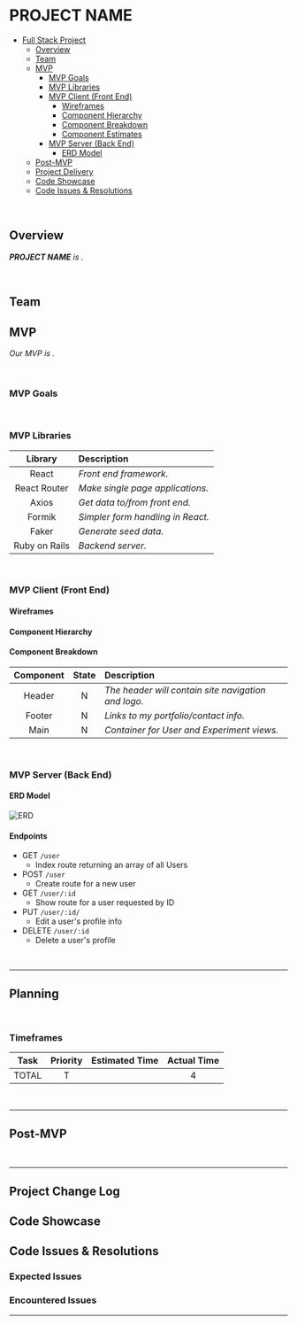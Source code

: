 # PROJECT NAME


- [Full Stack Project](#Full-Stack-Project)
  - [Overview](#Overview)
  - [Team](#Team)
  - [MVP](#MVP)
    - [MVP Goals](#MVP-Goals)
    - [MVP Libraries](#MVP-Libraries)
    - [MVP Client (Front End)](#MVP-Client-Front-End)
      - [Wireframes](#Wireframes)
      - [Component Hierarchy](#Component-Hierarchy)
      - [Component Breakdown](#Component-Breakdown)
      - [Component Estimates](#Component-Estimates)
    - [MVP Server (Back End)](#MVP-Server-Back-End)
      - [ERD Model](#ERD-Model)
  - [Post-MVP](#Post-MVP)
  - [Project Delivery](#Project-Delivery)
  - [Code Showcase](#Code-Showcase)
  - [Code Issues & Resolutions](#Code-Issues--Resolutions)


<br>

## Overview

_**PROJECT NAME** is ._

<br>

## Team


## MVP

_Our MVP is ._

<br>

### MVP Goals


<br>

### MVP Libraries


|     Library      | Description                                |
| :--------------: | :----------------------------------------- |
| React            | _Front end framework._
|   React Router   | _Make single page applications._ |
|     Axios        | _Get data to/from front end._ |
|      Formik      | _Simpler form handling in React._           |
|    Faker         | _Generate seed data._          |
| Ruby on Rails    | _Backend server._ |


<br>

### MVP Client (Front End)

#### Wireframes


#### Component Hierarchy



#### Component Breakdown

|  Component   | State | Description                                                      |
| :----------: | :---: | :--------------------------------------------------------------- |
|    Header    |   N   | _The header will contain site navigation and logo._|
|    Footer    |   N   | _Links to my portfolio/contact info._ |
|  Main  |   N   | _Container for User and Experiment views._|


<br>

### MVP Server (Back End)

#### ERD Model

![ERD](https://i.imgur.com/pSM9szE.png)

#### Endpoints

- GET `/user`
	- Index route returning an array of all Users
- POST `/user`
	- Create route for a new user
- GET `/user/:id`
  - Show route for a user requested by ID
- PUT `/user/:id/`
  - Edit a user's profile info
- DELETE `/user/:id`
  - Delete a user's profile

<br>

***

## Planning
<br>

### Timeframes


| Task                | Priority | Estimated Time | Actual Time |
| ------------------- | :------: | :------------: | :---------: |
| TOTAL | T |  | 4 |


<br>

***

## Post-MVP



<br>

***

## Project Change Log



## Code Showcase



## Code Issues & Resolutions

### Expected Issues



### Encountered Issues



***
